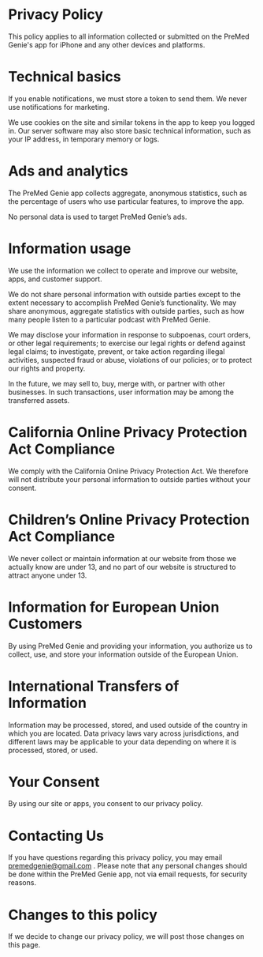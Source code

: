 # Privacy Policy

This policy applies to all information collected or submitted on the PreMed Genie's app for iPhone and any other devices and platforms.

# Technical basics

If you enable notifications, we must store a token to send them. We never use notifications for marketing.

We use cookies on the site and similar tokens in the app to keep you logged in. Our server software may also store basic technical information, such as your IP address, in temporary memory or logs.

# Ads and analytics

The PreMed Genie app collects aggregate, anonymous statistics, such as the percentage of users who use particular features, to improve the app.

No personal data is used to target PreMed Genie’s ads.

# Information usage

We use the information we collect to operate and improve our website, apps, and customer support.

We do not share personal information with outside parties except to the extent necessary to accomplish PreMed Genie’s functionality. We may share anonymous, aggregate statistics with outside parties, such as how many people listen to a particular podcast with PreMed Genie.

We may disclose your information in response to subpoenas, court orders, or other legal requirements; to exercise our legal rights or defend against legal claims; to investigate, prevent, or take action regarding illegal activities, suspected fraud or abuse, violations of our policies; or to protect our rights and property.

In the future, we may sell to, buy, merge with, or partner with other businesses. In such transactions, user information may be among the transferred assets.

# California Online Privacy Protection Act Compliance

We comply with the California Online Privacy Protection Act. We therefore will not distribute your personal information to outside parties without your consent.

# Children’s Online Privacy Protection Act Compliance

We never collect or maintain information at our website from those we actually know are under 13, and no part of our website is structured to attract anyone under 13.

# Information for European Union Customers

By using PreMed Genie and providing your information, you authorize us to collect, use, and store your information outside of the European Union.

# International Transfers of Information

Information may be processed, stored, and used outside of the country in which you are located. Data privacy laws vary across jurisdictions, and different laws may be applicable to your data depending on where it is processed, stored, or used.

# Your Consent

By using our site or apps, you consent to our privacy policy.

# Contacting Us

If you have questions regarding this privacy policy, you may email premedgenie@gmail.com . Please note that any personal changes should be done within the PreMed Genie app, not via email requests, for security reasons.

# Changes to this policy

If we decide to change our privacy policy, we will post those changes on this page.

